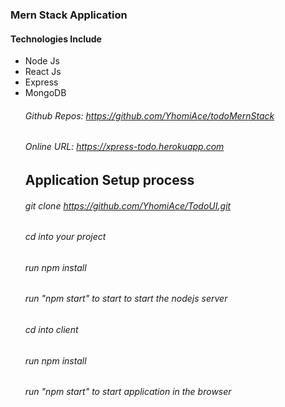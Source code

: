 ### Mern Stack Application

#### Technologies Include
<ul>
    <li>Node Js</li>
    <li>React Js</li>
    <li>Express</li>
    <li>MongoDB</li>
</u>

###### Github Repos: https://github.com/YhomiAce/todoMernStack

###### Online URL: https://xpress-todo.herokuapp.com

## Application Setup process

###### git clone https://github.com/YhomiAce/TodoUI.git
###### cd into your project
###### run npm install
###### run "npm start" to start to start the nodejs server

###### cd into client
###### run npm install
###### run "npm start" to start application in the browser

